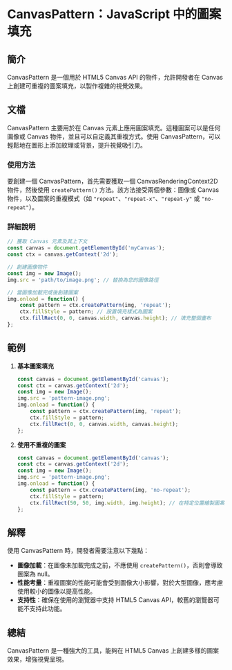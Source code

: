 <!--
Meta Description: # CanvasPattern：JavaScript 中的圖案填充 ## 簡介 CanvasPattern 是一個用於 HTML5 Canvas API 的物件，允許開發者在 Canvas 上創建可重複的圖案填充，以製作複雜的視覺效果。 ## 文檔 CanvasPattern 主要用於在 Canva...
Meta Keywords: canvas, img, const, ctx, pattern
-->

# CanvasPattern：JavaScript 中的圖案填充

## 簡介
CanvasPattern 是一個用於 HTML5 Canvas API 的物件，允許開發者在 Canvas 上創建可重複的圖案填充，以製作複雜的視覺效果。

## 文檔
CanvasPattern 主要用於在 Canvas 元素上應用圖案填充。這種圖案可以是任何圖像或 Canvas 物件，並且可以自定義其重複方式。使用 CanvasPattern，可以輕鬆地在圖形上添加紋理或背景，提升視覺吸引力。

### 使用方法
要創建一個 CanvasPattern，首先需要獲取一個 CanvasRenderingContext2D 物件，然後使用 `createPattern()` 方法。該方法接受兩個參數：圖像或 Canvas 物件，以及圖案的重複模式（如 `"repeat"`、`"repeat-x"`、`"repeat-y"` 或 `"no-repeat"`）。

### 詳細說明
```javascript
// 獲取 Canvas 元素及其上下文
const canvas = document.getElementById('myCanvas');
const ctx = canvas.getContext('2d');

// 創建圖像物件
const img = new Image();
img.src = 'path/to/image.png'; // 替換為您的圖像路徑

// 當圖像加載完成後創建圖案
img.onload = function() {
    const pattern = ctx.createPattern(img, 'repeat');
    ctx.fillStyle = pattern; // 設置填充樣式為圖案
    ctx.fillRect(0, 0, canvas.width, canvas.height); // 填充整個畫布
};
```

## 範例
1. **基本圖案填充**
   ```javascript
   const canvas = document.getElementById('canvas');
   const ctx = canvas.getContext('2d');
   const img = new Image();
   img.src = 'pattern-image.png';
   img.onload = function() {
       const pattern = ctx.createPattern(img, 'repeat');
       ctx.fillStyle = pattern;
       ctx.fillRect(0, 0, canvas.width, canvas.height);
   };
   ```

2. **使用不重複的圖案**
   ```javascript
   const canvas = document.getElementById('canvas');
   const ctx = canvas.getContext('2d');
   const img = new Image();
   img.src = 'pattern-image.png';
   img.onload = function() {
       const pattern = ctx.createPattern(img, 'no-repeat');
       ctx.fillStyle = pattern;
       ctx.fillRect(50, 50, img.width, img.height); // 在特定位置繪製圖案
   };
   ```

## 解釋
使用 CanvasPattern 時，開發者需要注意以下幾點：

- **圖像加載**：在圖像未加載完成之前，不應使用 `createPattern()`，否則會導致圖案為 null。
- **性能考量**：重複圖案的性能可能會受到圖像大小影響，對於大型圖像，應考慮使用較小的圖像以提高性能。
- **支持性**：確保在使用的瀏覽器中支持 HTML5 Canvas API，較舊的瀏覽器可能不支持此功能。

## 總結
CanvasPattern 是一種強大的工具，能夠在 HTML5 Canvas 上創建多樣的圖案效果，增強視覺呈現。